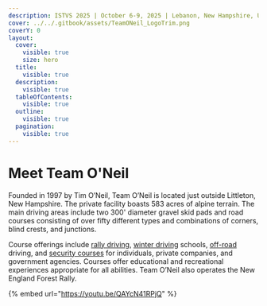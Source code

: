 ```yaml
---
description: ISTVS 2025 | October 6-9, 2025 | Lebanon, New Hampshire, USA
cover: ../../.gitbook/assets/TeamONeil_LogoTrim.png
coverY: 0
layout:
  cover:
    visible: true
    size: hero
  title:
    visible: true
  description:
    visible: true
  tableOfContents:
    visible: true
  outline:
    visible: true
  pagination:
    visible: true
---
```


# Meet Team O'Neil

Founded in 1997 by Tim O’Neil, Team O’Neil is located just outside Littleton, New Hampshire. The private facility boasts 583 acres of alpine terrain. The main driving areas include two 300' diameter gravel skid pads and road courses consisting of over fifty different types and combinations of corners, blind crests, and junctions.

Course offerings include [rally driving](https://teamoneil.com/rally-school/), [winter driving](https://teamoneil.com/product/winter-safe-driving/) schools, [off-road](https://teamoneil.com/off-road/) driving, and [security courses](https://teamoneil.com/government-overview/) for individuals, private companies, and government agencies. Courses offer educational and recreational experiences appropriate for all abilities. Team O’Neil also operates the New England Forest Rally.

{% embed url="https://youtu.be/QAYcN41RPjQ" %}

